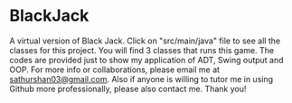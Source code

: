 # BlackJack
A virtual version of Black Jack.
Click on "src/main/java" file to see all the classes for this project.
You will find 3 classes that runs this game. 
The codes are provided just to show my application of ADT, Swing output and OOP.
For more info or collaborations, please email me at sathurshan03@gmail.com.
Also if anyone is willing to tutor me in using Github more professionally, please also contact me. Thank you!
